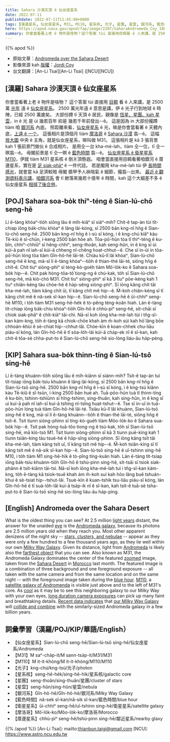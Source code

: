 ```yaml
---
title: Sahara 沙漠天頂 ê 仙女座星系
date: 2022-07-11
publishdate: 2022-07-11T11:45:00+0800
tags: [厝邊星系, 仙女座星系, M31, M110, 星系核, 光子, 星團, 星雲, 銀河系, 藍色時間, 衛星星系]
hero: https://apod.nasa.gov/apod/fap/image/2207/SaharaAndromeda_Coy_1080.jpg
summary: 你會當看著上老 ê 物件是啥物？這个答案 tùi 直接用目睭看 ê 人來講，是 2500 萬光年遠 ê 仙女座星系。
---
```


{{% apod %}}

- 原始文章：[Andromeda over the Sahara Desert](https://apod.nasa.gov/apod/ap220711.html)
- 影像來源 kah [版權][copyright]：[Jordi Coy](https://www.facebook.com/jordilopezphotography)
- 台文翻譯：[An-Li Tsai][An-Li Tsai] ([NCU][NCU])

## [漢羅] Sahara 沙漠天頂 ê 仙女座星系
你會當看著上老 ê 物件是啥物？
這个答案 tùi 直接用 [目睭][eye] 看 ê 人來講，是 2500 萬 [光年][light years] 遠 ê [仙女座星系][Andromeda galaxy]。
2500 萬光年遠 ê 意思是講，伊 ê 光子行到地球 ê 時陣，已經 2500 萬歲矣。
大部份蹛 tī 天頂 ê 居民，親像是 [恆星、星團、kah 星雲][stars, clusters, and nebulae]，in ê 光 是 ùi 幾若百年 抑是 幾若千年前發出--ê。
這是因為 in 大部份攏蹛 tiàm 咱 [銀河系][Milky Way Galaxy] 內底。
照距離來看，[仙女座星系][Andromeda] ê 光，嘛是你會當看著 ê 天體內底，[上遠 ê 一个][farthest object]。
這張相片是頂個月 tiàm [摩洛哥][Morocco] ê [Sahara 沙漠][Sahara Desert] 翕--ê。
這幅 [放大圖][zoomed] 中央 ê 主角，就是仙女座星系，嘛叫做 M31。
這張相片是 kā 3 張背景 kah 1 張前景鬥做伙 ê 合成相片。
是用仝一台 kha-mé-lah，tiàm 仝一位，tī 仝一暝翕--ê。
毋閣前景是 tī 仝一暝 ê [藍色時間][blue hour] 翕--ê。
[仙女座星系 ê 衛星星系][satellite galaxy of Andromenda] [M110][M110]，伊就 tiàm M31 星系核 ê 倒爿頂懸遐。
咱會當直接用目睭看著咱銀河 ê 厝邊星系，實在是 [足 siak-phāⁿ][cool] ê 一件代誌。
若是閣用 kha-mé-lah tùi 伊 [長時間感光][long duration camera exposures]，就會當 kā 足濟較暗 毋閣 媠甲予人袂喘氣 ê 細節，攏翕--出來。
[最近 ê 觀測資料表示講][Recent data indicates]，[咱銀河系][our Milky Way Galaxy] 會 tī 紲落來幾若十億年 ê 時間，kah 這个大細差不多 ê 仙女座星系 [相挵了後合併][collide and combine]。

## [POJ] Sahara soa-bo̍k thiⁿ-téng ê Sian-lú-chō seng-hē
Lí ē-tàng khòaⁿ-tio̍h siōng lāu ê mi̍h-kiāⁿ sī siáⁿ-mih?
Chit-ê tap-àn tùi ti̍t-chiap iōng ba̍k-chiu khòaⁿ ê lâng lâi-kóng, sī 2500 bān kng-nî hn̄g ê Sian-lú-chō seng-hē.
2500 bān kng-nî hn̄g ê ì-sù sī kóng, i ê kng-chú kiâⁿ kàu Tē-kiû ê sî-chūn, í-keng 2500 bān hòe ah.
Tōa-pō͘-hūn tòa tī thiⁿ-téng ê ku-bîn, chhiⁿ-chhiūⁿ sī hêng-chhiⁿ, seng-thoân, kah seng-hûn, in ê kng sī ùi kúi-ā pah nî iah-sī kúi-ā chheng nî-chêng hoat-chhut--ê.
Che sī in-ūi in tōa-pō͘-hūn lóng tòa tiàm Gîn-hô-hē lāi-té.
Chiàu kū-lî lâi khòaⁿ, Sian-lú-chō seng-hē ê kng, mā-sī lí ē-tàng khòaⁿ--tio̍h ê thian-thé lāi-té, siōng hn̄g ê chi̍t-ê.
Chit tiuⁿ siòng-phìⁿ sī téng-kò-goe̍h tiàm Mô͘-lo̍k-ko ê Sahara soa-bo̍k hip--ê.
Chit pak hòng-tōa-tô͘ tiong-ng ê chú-kak, to̍h sī Sian-lú-chō seng-hē, mā kiò-chò M31.
Chit tiuⁿ siòng-phìⁿ sī kā 3 tiuⁿ pōe-kéng kah 1 tiuⁿ chiân-kéng tàu chòe-hé ê ha̍p-sêng siòng-phìⁿ.
Sī iōng kâng chi̍t tâi kha-mé-lah, tiàm kâng chi̍t ūi, tī kâng chi̍t mê hip--ê.
M̄-koh chiân-kéng sī tī kâng chi̍t mê ê nâ-sek sî-kan hip--ê.
Sian-lú-chō seng-hē ê ūi-chhiⁿ seng-hē M110, i to̍h tiàm M31 seng-hē-he̍k ê tò-pêng téng-koân hiah.
Lán ē-tàng ti̍t-chiap iōng ba̍k-chiu khòaⁿ-tio̍h Gîn-hô ê chhù-piⁿ seng-hē, si̍t-chāi sī chiok siak-phāⁿ ê chi̍t-kiāⁿ tāi-chì.
Nā-sī koh iōng kha-mé-lah tùi i tn̂g-sî-kan kám-kng, to̍h ē-tàng kā chiok-chōe khah àm m̄-koh súi kah hō͘ lâng bōe chhoán-khùi ê sè-chiat hip--chhut-lâi.
Chòe-kīn ê koan-chhek chu-liāu piáu-sī kóng, lán Gîn-hô-hē ē tī sòa-lo̍h-lâi kúi-ā cha̍p-ek nî ê sî-kan, kah chit-ê tōa-sè chha-put-to ê Sian-lú-chō seng-hē sio-lòng liáu-āu ha̍p-pèng.



## [KIP] Sahara sua-bo̍k thinn-tíng ê Sian-lú-tsō sing-hē
Lí ē-tàng khuànn-tio̍h siōng lāu ê mi̍h-kiānn sī siánn-mih?
Tsit-ê tap-àn tuì ti̍t-tsiap iōng ba̍k-tsiu khuànn ê lâng lâi-kóng, sī 2500 bān kng-nî hn̄g ê Sian-lú-tsō sing-hē.
2500 bān kng-nî hn̄g ê ì-sù sī kóng, i ê kng-tsú kiânn kàu Tē-kiû ê sî-tsūn, í-king 2500 bān huè ah.
Tuā-pōo-hūn tuà tī thinn-tíng ê ku-bîn, tshinn-tshiūnn sī hîng-tshinn, sing-thuân, kah sing-hûn, in ê kng sī uì kuí-ā pah nî iah-sī kuí-ā tshing nî-tsîng huat-tshut--ê.
Tse sī in-uī in tuā-pōo-hūn lóng tuà tiàm Gîn-hô-hē lāi-té.
Tsiàu kū-lî lâi khuànn, Sian-lú-tsō sing-hē ê kng, mā-sī lí ē-tàng khuànn--tio̍h ê thian-thé lāi-té, siōng hn̄g ê tsi̍t-ê.
Tsit tiunn siòng-phìnn sī tíng-kò-gue̍h tiàm Môo-lo̍k-ko ê Sahara sua-bo̍k hip--ê.
Tsit pak hòng-tuā-tôo tiong-ng ê tsú-kak, to̍h sī Sian-lú-tsō sing-hē, mā kiò-tsò M̀1.
Tsit tiunn siòng-phìnn sī kā 3 tiunn puē-kíng kah 1 tiunn tsiân-kíng tàu tsuè-hé ê ha̍p-sîng siòng-phìnn.
Sī iōng kâng tsi̍t tâi kha-mé-lah, tiàm kâng tsi̍t uī, tī kâng tsi̍t mê hip--ê.
M̄-koh tsiân-kíng sī tī kâng tsi̍t mê ê nâ-sik sî-kan hip--ê.
Sian-lú-tsō sing-hē ê uī-tshinn sing-hē M10, i to̍h tiàm M̀1 sing-hē-hi̍k ê tò-pîng tíng-kuân hiah.
Lán ē-tàng ti̍t-tsiap iōng ba̍k-tsiu khuànn-tio̍h Gîn-hô ê tshù-pinn sing-hē, si̍t-tsāi sī tsiok siak-phānn ê tsi̍t-kiānn tāi-tsì.
Nā-sī koh iōng kha-mé-lah tuì i tn̂g-sî-kan kám-kng, to̍h ē-tàng kā tsiok-tsuē khah àm m̄-koh suí kah hōo lâng buē tshuán-khuì ê sè-tsiat hip--tshut-lâi.
Tsuè-kīn ê kuan-tshik tsu-liāu piáu-sī kóng, lán Gîn-hô-hē ē tī suà-lo̍h-lâi kuí-ā tsa̍p-ik nî ê sî-kan, kah tsit-ê tuā-sè tsha-put-to ê Sian-lú-tsō sing-hē sio-lòng liáu-āu ha̍p-pìng.

## [English] Andromeda over the Sahara Desert
What is the oldest thing you can see?
At 2.5 million [light years][light years] distant, the answer for the unaided [eye][eye] is the [Andromeda galaxy][Andromeda galaxy], because its photons are 2.5 million years old when they reach you.
Most other apparent denizens of the night sky -- [stars, clusters, and nebulae][stars, clusters, and nebulae] -- appear as they were only a few hundred to a few thousand years ago, as they lie well within our own [Milky Way Galaxy][Milky Way Galaxy].
Given its distance, light from [Andromeda][Andromeda] is likely also the [farthest object][farthest object] that you can see.
Also known as M31, the Andromeda Galaxy dominates the center of the featured [zoomed][zoomed] image, taken from the [Sahara Desert][Sahara Desert] in [Morocco][Morocco] last month.
The featured image is a combination of three background and one foreground exposure -- all taken with the same camera and from the same location and on the same night -- with the foreground image taken during the [blue hour][blue hour].
[M110][M110], a [satellite galaxy of Andromenda][satellite galaxy of Andromenda] is visible just above and to the left of M31's core.
As [cool][cool] as it may be to see this neighboring galaxy to our Milky Way with your own eyes, [long duration camera exposures][long duration camera exposures] can pick up many faint and breathtaking details.
[Recent data indicates][Recent data indicates] that [our Milky Way Galaxy][our Milky Way Galaxy] will [collide and combine][collide and combine] with the similarly-sized Andromeda galaxy in a few billion years.

## 詞彙學習（漢羅/POJ/KIP/華語/English）
- 【仙女座星系】Sian-lú-chō seng-hē/Sian-lú-tsō sing-hē/仙女座星系/Andromeda
- 【M31】M saⁿ-cha̍p-it/M sann-tsa̍p-it/M31/M31
- 【M110】M it-it-khòng/M it-it-khòng/M110/M110
- 【光子】kng-chú/kng-tsú/光子/photon
- 【星系核】seng-hē-he̍k/sing-hē-hi̍k/星系核/galactic core
- 【星團】seng-thoân/sing-thuân/星團/cluster of stars
- 【星雲】seng-hûn/sing-hûn/星雲/nebula
- 【銀河系】Gîn-hô-hē/Gîn-hô-hē/銀河系/Milky Way Galaxy
- 【藍色時間】nâ-sek sî-kan/nâ-sik sî-kan/藍色時間/blue hour
- 【衛星星系】ūi-chhiⁿ seng-hē/uī-tshinn sing-hē/衛星星系/satellite galaxy
- 【摩洛哥】Mô͘-lo̍k-ko/Môo-lo̍k-ko/摩洛哥/Morocco
- 【厝邊星系】chhù-piⁿ seng-hē/tshù-pinn sing-hē/鄰近星系/nearby glaxy


{{% /apod %}}
[An-Li Tsai]: mailto:thianbun.taigi@gmail.com
[NCU]: https://www.astro.ncu.edu.tw

[copyright]: https://apod.nasa.gov/apod/fap/lib/about_apod.html#srapply

[light years]:https://starchild.gsfc.nasa.gov/docs/StarChild/questions/question19.html
[eye]:https://www.the-eyeworks.com/resource/eye-resources/interactive-eye/
[Andromeda galaxy]:https://apod.nasa.gov/apod/ap190909.html
[stars, clusters, and nebulae]:https://apod.nasa.gov/apod/ap180702.html
[Milky Way Galaxy]:https://solarsystem.nasa.gov/resources/285/the-milky-way-galaxy/
[Andromeda]:https://en.wikipedia.org/wiki/Andromeda_Galaxy
[farthest object]:https://www.theguardian.com/science/2019/aug/25/starwatch-the-furthest-thing-you-can-see-with-the-naked-eye
[zoomed]:https://youtu.be/TijClV4uHIk
[Sahara Desert]:https://youtu.be/TaIniVvizEQ
[Morocco]:https://en.wikipedia.org/wiki/Morocco
[blue hour]:https://en.wikipedia.org/wiki/Blue_hour
[M110]:https://apod.nasa.gov/apod/ap080909.html
[satellite galaxy of Andromenda]:https://en.wikipedia.org/wiki/List_of_Andromeda%27s_satellite_galaxies
[cool]:https://cdn.wallpapersafari.com/38/15/MJ0ui3.jpg
[long duration camera exposures]:https://apod.nasa.gov/apod/ap181217.html
[Recent data indicates]:https://www.nasa.gov/mission_pages/hubble/science/milky-way-collide.html
[our Milky Way Galaxy]:http://www.atlasoftheuniverse.com/galaxy.html
[collide and combine]:https://apod.nasa.gov/apod/ap120604.html
